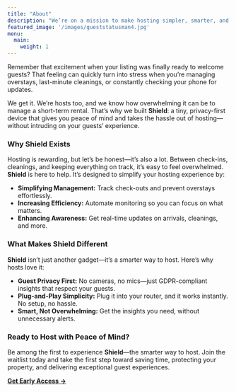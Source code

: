 ```yaml
---
title: "About"
description: "We’re on a mission to make hosting simpler, smarter, and more secure. Created by hosts, for hosts like you."
featured_image: '/images/gueststatusman4.jpg'
menu:
  main:
    weight: 1
---
```


Remember that excitement when your listing was finally ready to welcome guests? That feeling can quickly turn into stress when you’re managing overstays, last-minute cleanings, or constantly checking your phone for updates.

We get it. We’re hosts too, and we know how overwhelming it can be to manage a short-term rental. That’s why we built **Shield**: a tiny, privacy-first device that gives you peace of mind and takes the hassle out of hosting—without intruding on your guests’ experience.

### Why Shield Exists
Hosting is rewarding, but let’s be honest—it’s also a lot. Between check-ins, cleanings, and keeping everything on track, it’s easy to feel overwhelmed. **Shield** is here to help. It’s designed to simplify your hosting experience by:  
* **Simplifying Management:** Track check-outs and prevent overstays effortlessly.  
* **Increasing Efficiency:** Automate monitoring so you can focus on what matters.  
* **Enhancing Awareness:** Get real-time updates on arrivals, cleanings, and more.  

### What Makes Shield Different  
**Shield** isn’t just another gadget—it’s a smarter way to host. Here’s why hosts love it:
* **Guest Privacy First:** No cameras, no mics—just GDPR-compliant insights that respect your guests.  
* **Plug-and-Play Simplicity:** Plug it into your router, and it works instantly. No setup, no hassle.  
* **Smart, Not Overwhelming:** Get the insights you need, without unnecessary alerts.  

### Ready to Host with Peace of Mind?
Be among the first to experience **Shield**—the smarter way to host. Join the waitlist today and take the first step toward saving time, protecting your property, and delivering exceptional guest experiences.

[**Get Early Access →**](/signup)